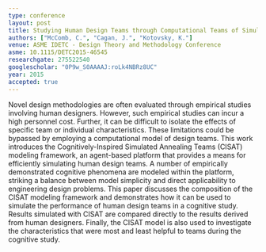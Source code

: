 ```yaml
---
type: conference
layout: post
title: Studying Human Design Teams through Computational Teams of Simulated Annealing Agents
authors: ["McComb, C.", "Cagan, J.", "Kotovsky, K."]
venue: ASME IDETC - Design Theory and Methodology Conference
asme: 10.1115/DETC2015-46545
researchgate: 275522540
googlescholar: "0P9w_S0AAAAJ:roLk4NBRz8UC"
year: 2015
accepted: true
---
```

Novel design methodologies are often evaluated through empirical studies involving human designers. However, such empirical studies can incur a high personnel cost. Further, it can be difficult to isolate the effects of specific team or individual characteristics. These limitations could be bypassed by employing a computational model of design teams. This work introduces the Cognitively-Inspired Simulated Annealing Teams (CISAT) modeling framework, an agent-based platform that provides a means for efficiently simulating human design teams. A number of empirically demonstrated cognitive phenomena are modeled within the platform, striking a balance between model simplicity and direct applicability to engineering design problems. This paper discusses the composition of the CISAT modeling framework and demonstrates how it can be used to simulate the performance of human design teams in a cognitive study. Results simulated with CISAT are compared directly to the results derived from human designers. Finally, the CISAT model is also used to investigate the characteristics that were most and least helpful to teams during the cognitive study.

